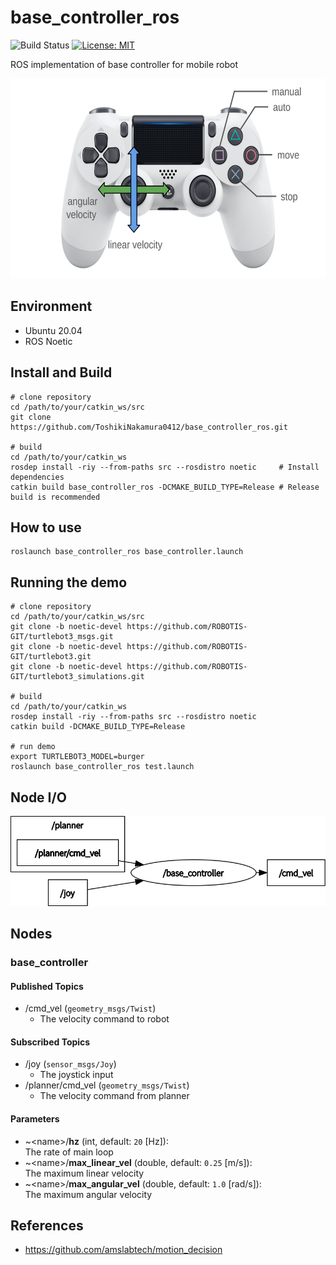 # base_controller_ros

![Build Status](https://github.com/ToshikiNakamura0412/base_controller_ros/workflows/build/badge.svg)
[![License: MIT](https://img.shields.io/badge/License-MIT-yellow.svg)](https://opensource.org/licenses/MIT)

ROS implementation of base controller for mobile robot

<p align="center">
  <img src="images/base_controller.png" height="320px"/>
</p>

## Environment
- Ubuntu 20.04
- ROS Noetic

## Install and Build
```
# clone repository
cd /path/to/your/catkin_ws/src
git clone https://github.com/ToshikiNakamura0412/base_controller_ros.git

# build
cd /path/to/your/catkin_ws
rosdep install -riy --from-paths src --rosdistro noetic     # Install dependencies
catkin build base_controller_ros -DCMAKE_BUILD_TYPE=Release # Release build is recommended
```

## How to use
```
roslaunch base_controller_ros base_controller.launch
```

## Running the demo
```
# clone repository
cd /path/to/your/catkin_ws/src
git clone -b noetic-devel https://github.com/ROBOTIS-GIT/turtlebot3_msgs.git
git clone -b noetic-devel https://github.com/ROBOTIS-GIT/turtlebot3.git
git clone -b noetic-devel https://github.com/ROBOTIS-GIT/turtlebot3_simulations.git

# build
cd /path/to/your/catkin_ws
rosdep install -riy --from-paths src --rosdistro noetic
catkin build -DCMAKE_BUILD_TYPE=Release

# run demo
export TURTLEBOT3_MODEL=burger
roslaunch base_controller_ros test.launch
```

## Node I/O
![Node I/O](images/node_io.png)

## Nodes
### base_controller
#### Published Topics
- /cmd_vel (`geometry_msgs/Twist`)
  - The velocity command to robot

#### Subscribed Topics
- /joy (`sensor_msgs/Joy`)
  - The joystick input
- /planner/cmd_vel (`geometry_msgs/Twist`)
  - The velocity command from planner

#### Parameters
- ~\<name>/<b>hz</b> (int, default: `20` [Hz]):<br>
  The rate of main loop
- ~\<name>/<b>max_linear_vel</b> (double, default: `0.25` [m/s]):<br>
  The maximum linear velocity
- ~\<name>/<b>max_angular_vel</b> (double, default: `1.0` [rad/s]):<br>
  The maximum angular velocity

## References
- https://github.com/amslabtech/motion_decision
